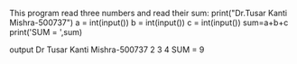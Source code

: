 This program read three numbers and read their sum:
print("Dr.Tusar Kanti Mishra-500737")
a = int(input())
b = int(input())
c = int(input())
sum=a+b+c
print('SUM = ',sum)

output
Dr Tusar Kanti Mishra-500737
2
3
4
SUM = 9
